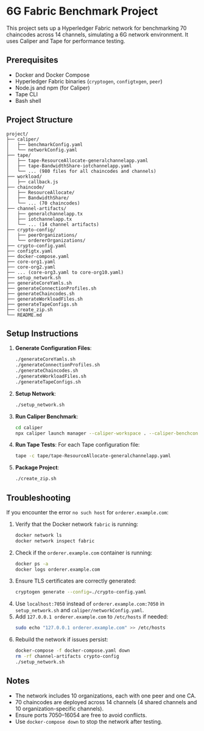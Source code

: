 # 6G Fabric Benchmark Project

This project sets up a Hyperledger Fabric network for benchmarking 70 chaincodes across 14 channels, simulating a 6G network environment. It uses Caliper and Tape for performance testing.

## Prerequisites
- Docker and Docker Compose
- Hyperledger Fabric binaries (`cryptogen`, `configtxgen`, `peer`)
- Node.js and npm (for Caliper)
- Tape CLI
- Bash shell

## Project Structure
```
project/
├── caliper/
│   ├── benchmarkConfig.yaml
│   └── networkConfig.yaml
├── tape/
│   ├── tape-ResourceAllocate-generalchannelapp.yaml
│   ├── tape-BandwidthShare-iotchannelapp.yaml
│   └── ... (980 files for all chaincodes and channels)
├── workload/
│   ├── callback.js
├── chaincode/
│   ├── ResourceAllocate/
│   ├── BandwidthShare/
│   └── ... (70 chaincodes)
├── channel-artifacts/
│   ├── generalchannelapp.tx
│   ├── iotchannelapp.tx
│   └── ... (14 channel artifacts)
├── crypto-config/
│   ├── peerOrganizations/
│   └── ordererOrganizations/
├── crypto-config.yaml
├── configtx.yaml
├── docker-compose.yaml
├── core-org1.yaml
├── core-org2.yaml
├── ... (core-org3.yaml to core-org10.yaml)
├── setup_network.sh
├── generateCoreYamls.sh
├── generateConnectionProfiles.sh
├── generateChaincodes.sh
├── generateWorkloadFiles.sh
├── generateTapeConfigs.sh
├── create_zip.sh
└── README.md
```

## Setup Instructions
1. **Generate Configuration Files**:
   ```bash
   ./generateCoreYamls.sh
   ./generateConnectionProfiles.sh
   ./generateChaincodes.sh
   ./generateWorkloadFiles.sh
   ./generateTapeConfigs.sh
   ```

2. **Setup Network**:
   ```bash
   ./setup_network.sh
   ```

3. **Run Caliper Benchmark**:
   ```bash
   cd caliper
   npx caliper launch manager --caliper-workspace . --caliper-benchconfig benchmarkConfig.yaml --caliper-networkconfig networkConfig.yaml
   ```

4. **Run Tape Tests**:
   For each Tape configuration file:
   ```bash
   tape -c tape/tape-ResourceAllocate-generalchannelapp.yaml
   ```

5. **Package Project**:
   ```bash
   ./create_zip.sh
   ```

## Troubleshooting
If you encounter the error `no such host` for `orderer.example.com`:
1. Verify that the Docker network `fabric` is running:
   ```bash
   docker network ls
   docker network inspect fabric
   ```
2. Check if the `orderer.example.com` container is running:
   ```bash
   docker ps -a
   docker logs orderer.example.com
   ```
3. Ensure TLS certificates are correctly generated:
   ```bash
   cryptogen generate --config=./crypto-config.yaml
   ```
4. Use `localhost:7050` instead of `orderer.example.com:7050` in `setup_network.sh` and `caliper/networkConfig.yaml`.
5. Add `127.0.0.1 orderer.example.com` to `/etc/hosts` if needed:
   ```bash
   sudo echo "127.0.0.1 orderer.example.com" >> /etc/hosts
   ```
6. Rebuild the network if issues persist:
   ```bash
   docker-compose -f docker-compose.yaml down
   rm -rf channel-artifacts crypto-config
   ./setup_network.sh
   ```

## Notes
- The network includes 10 organizations, each with one peer and one CA.
- 70 chaincodes are deployed across 14 channels (4 shared channels and 10 organization-specific channels).
- Ensure ports 7050–16054 are free to avoid conflicts.
- Use `docker-compose down` to stop the network after testing.
